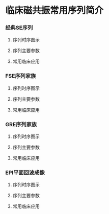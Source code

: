# 临床磁共振常用序列简介

### 经典SE序列

1. 序列时序图示

2. 序列主要参数

3. 常用临床应用

### FSE序列家族

1. 序列时序图示

2. 序列主要参数

3. 常用临床应用

### GRE序列家族

1. 序列时序图示

2. 序列主要参数

3. 常用临床应用

### EPI平面回波成像

1. 序列时序图示

2. 序列主要参数

3. 常用临床应用


